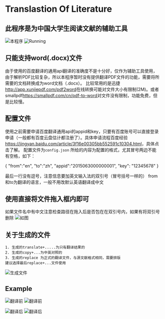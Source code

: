 # Translastion Of Literature


## 此程序是为中国大学生阅读文献的辅助工具

![本程序](https://raw.githubusercontent.com/dhzzy88/Translation_Of_Literaure/master/main.png)
![Running](https://raw.githubusercontent.com/dhzzy88/Translation_Of_Literaure/master/runtime.png)
  
## 只能支持word(.docx)文件  
  由于使用的百度翻译的通用api翻译的准确度不是十分好，仅作为辅助工具使用，由于解析PDF比较复杂，所以本程序暂时没有提供翻译PDF文件的功能，需要将所需要的文档转换成为word文档（.docx）。 比较常用的是迅捷<http://app.xunjiepdf.com/pdf2word>在线转换可能对文件大小有限制(2M)。或者smallpdf<https://smallpdf.com/cn/pdf-to-word>对文件没有限制，功能免费，但是比较慢。
  
  
  
## 配置文件
   
   使用之前需要申请百度翻译通用api的appid和key，只要有百度账号可以直接登录申请（一般都有百度云盘估计都注册了）。具体申请流程百度经验<https://jingyan.baidu.com/article/3f16e00305bb552591c10304.html>，具体点击了解。
   配置文件为`config.json`
   所给的内容为配置的格式，尤其冒号两边不能有空格，如下：
   >
   {
   "from":"en",
   "to":"zh",
   "appid":"2015063000000001",
   "key": "12345678"
   }
   >
   
   最后一行没有逗号，注意信息要加英文输入法的双引号（冒号括号一样的）
   from和to为翻译的语言，一般不用改默认英语翻译成中文
   
   
   
## 使用直接将文件拖入框内即可
   如果文件名中有中文注意检查路径在拖入后是否包在在双引号内，如果有将双引号删除
![如图](https://raw.githubusercontent.com/dhzzy88/Translation_Of_Literaure/master/yinhao.png)
   
   
##  关于生成的文件
    
    1. 生成的translate+.....为只有翻译结果的
    2. 生成的copy+...为中英对照的
    3. 生成的replace 为正式的翻译文件，与源文献格式相同，需要排版
    建议选择最后replace+...文件使用

![生成文件](https://raw.githubusercontent.com/dhzzy88/Translation_Of_Literaure/master/result.png)

    
## Example

![翻译前](https://raw.githubusercontent.com/dhzzy88/Translation_Of_Literaure/master/fanyiqian.png)
![翻译前](https://raw.githubusercontent.com/dhzzy88/Translation_Of_Literaure/master/fanyiqian2.png)
   
   
![翻译后](https://raw.githubusercontent.com/dhzzy88/Translation_Of_Literaure/master/fanyigou1.png)
![翻译后](https://raw.githubusercontent.com/dhzzy88/Translation_Of_Literaure/master/fanyihou2.png)

